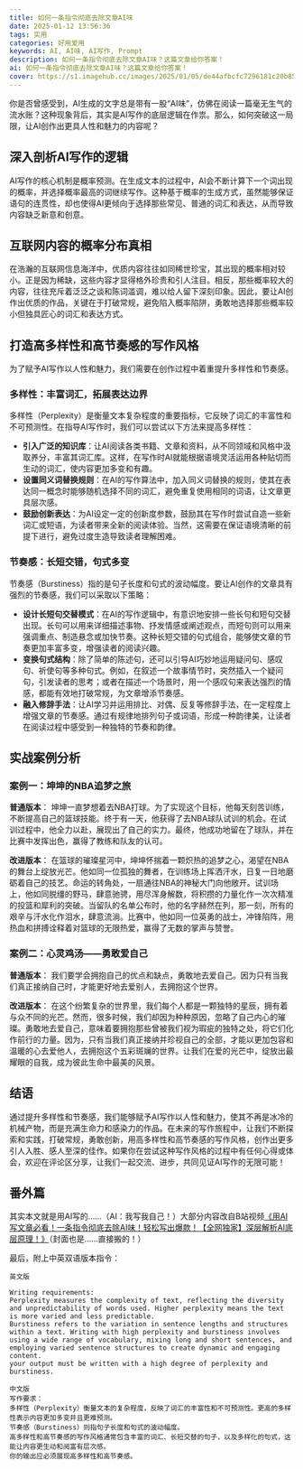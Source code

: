 ```yaml
---
title: 如何一条指令彻底去除文章AI味
date: 2025-01-12 13:56:36
tags: 实用
categories: 好用爱用
keywords: AI, AI味, AI写作, Prompt
description: 如何一条指令彻底去除文章AI味？这篇文章给你答案！
ai: 如何一条指令彻底去除文章AI味？这篇文章给你答案！
cover: https://s1.imagehub.cc/images/2025/01/05/de44afbcfc7296181c20b85803feef78.webp
---
```


你是否曾感受到，AI生成的文字总是带有一股“AI味”，仿佛在阅读一篇毫无生气的流水账？这种现象背后，其实是AI写作的底层逻辑在作祟。那么，如何突破这一局限，让AI创作出更具人性和魅力的内容呢？

## 深入剖析AI写作的逻辑

AI写作的核心机制是概率预测。在生成文本的过程中，AI会不断计算下一个词出现的概率，并选择概率最高的词继续写作。这种基于概率的生成方式，虽然能够保证语句的连贯性，却也使得AI更倾向于选择那些常见、普通的词汇和表达，从而导致内容缺乏新意和创意。

## 互联网内容的概率分布真相

在浩瀚的互联网信息海洋中，优质内容往往如同稀世珍宝，其出现的概率相对较小。正是因为稀缺，这些内容才显得格外珍贵和引人注目。相反，那些概率较大的内容，往往充斥着泛泛之谈和陈词滥调，难以给人留下深刻印象。因此，要让AI创作出优质的作品，关键在于打破常规，避免陷入概率陷阱，勇敢地选择那些概率较小但独具匠心的词汇和表达方式。

## 打造高多样性和高节奏感的写作风格

为了赋予AI写作以人性和魅力，我们需要在创作过程中着重提升多样性和节奏感。

### 多样性：丰富词汇，拓展表达边界

多样性（Perplexity）是衡量文本复杂程度的重要指标，它反映了词汇的丰富性和不可预测性。在指导AI写作时，我们可以尝试以下方法来提高多样性：

- **引入广泛的知识库**：让AI阅读各类书籍、文章和资料，从不同领域和风格中汲取养分，丰富其词汇库。这样，在写作时AI就能根据语境灵活运用各种贴切而生动的词汇，使内容更加多变和有趣。
- **设置同义词替换规则**：在AI的写作算法中，加入同义词替换的规则，使其在表达同一概念时能够随机选择不同的词汇，避免重复使用相同的词语，让文章更具层次感。
- **鼓励创新表达**：为AI设定一定的创新度参数，鼓励其在写作时尝试自造一些新词汇或短语，为读者带来全新的阅读体验。当然，这需要在保证语境清晰的前提下进行，避免过度生造导致读者理解困难。

### 节奏感：长短交错，句式多变

节奏感（Burstiness）指的是句子长度和句式的波动幅度。要让AI创作的文章具有强烈的节奏感，我们可以采取以下策略：

- **设计长短句交替模式**：在AI的写作逻辑中，有意识地安排一些长句和短句交替出现。长句可以用来详细描述事物、抒发情感或阐述观点，而短句则可以用来强调重点、制造悬念或加快节奏。这种长短交错的句式组合，能够使文章的节奏更加丰富多变，增强读者的阅读兴趣。
- **变换句式结构**：除了简单的陈述句，还可以引导AI巧妙地运用疑问句、感叹句、祈使句等多种句式。例如，在叙述一个故事情节时，突然插入一个疑问句，引发读者的思考；或者在描述一个场景时，用一个感叹句来表达强烈的情感，都能有效地打破常规，为文章增添节奏感。
- **融入修辞手法**：让AI学习并运用排比、对偶、反复等修辞手法，在一定程度上增强文章的节奏感。通过有规律地排列句子或词语，形成一种韵律美，让读者在阅读过程中感受到一种独特的节奏和韵律。

## 实战案例分析

### 案例一：坤坤的NBA追梦之旅

**普通版本**：
坤坤一直梦想着去NBA打球。为了实现这个目标，他每天刻苦训练，不断提高自己的篮球技能。终于有一天，他获得了去NBA球队试训的机会。在试训过程中，他全力以赴，展现出了自己的实力。最终，他成功地留在了球队，并在比赛中发挥出色，赢得了教练和队友的认可。

**改进版本**：
在篮球的璀璨星河中，坤坤怀揣着一颗炽热的追梦之心，渴望在NBA的舞台上绽放光芒。他如同一位孤独的舞者，在训练场上挥洒汗水，日复一日地磨砺着自己的技艺。命运的转角处，一扇通往NBA的神秘大门向他敞开。试训场上，他如同脱缰的野马，肆意驰骋，用尽浑身解数，将积攒的力量化作一次次精准的投篮和犀利的突破。当留队的名单公布时，他的名字赫然在列，那一刻，所有的艰辛与汗水化作泪水，肆意流淌。比赛中，他如同一位英勇的战士，冲锋陷阵，用热血和拼搏诠释着对篮球的无限热爱，赢得了无数的掌声与赞誉。

### 案例二：心灵鸡汤——勇敢爱自己

**普通版本**：
我们要学会拥抱自己的优点和缺点，勇敢地去爱自己。因为只有当我们真正接纳自己时，才能更好地去爱别人，去拥抱这个世界。

**改进版本**：
在这个纷繁复杂的世界里，我们每个人都是一颗独特的星辰，拥有着与众不同的光芒。然而，很多时候，我们却因为种种原因，忽略了自己内心的璀璨。勇敢地去爱自己，意味着要拥抱那些曾被我们视为瑕疵的独特之处，将它们化作前行的力量。因为，只有当我们真正接纳并珍视自己的全部，才能以更加包容和温暖的心去爱他人，去拥抱这个五彩斑斓的世界。让我们在爱的光芒中，绽放出最耀眼的自我，成为彼此生命中最美的风景。

## 结语

通过提升多样性和节奏感，我们能够赋予AI写作以人性和魅力，使其不再是冰冷的机械产物，而是充满生命力和感染力的作品。在未来的写作旅程中，让我们不断探索和实践，打破常规，勇敢创新，用高多样性和高节奏感的写作风格，创作出更多引人入胜、感人至深的佳作。如果你在尝试这种写作风格的过程中有任何心得或体会，欢迎在评论区分享，让我们一起交流、进步，共同见证AI写作的无限可能！

## 番外篇

其实本文就是用AI写的……（AI：我写我自己！）大部分内容改自B站视频[《用AI写文章必看！一条指令彻底去除AI味！轻松写出爆款！【全网独家】深层解析AI底层原理！》](https://www.bilibili.com/video/BV1QBSRYuEvN/ "By:
栗氪聊A")（封面也是……直接搬的！）

最后，附上中英双语版本指令：

```
英文版

Writing requirements:
Perplexity measures the complexity of text, reflecting the diversity and unpredictability of words used. Higher perplexity means the text is more varied and less predictable.
Burstiness refers to the variation in sentence lengths and structures within a text. Writing with high perplexity and burstiness involves using a wide range of vocabulary, mixing long and short sentences, and employing varied sentence structures to create dynamic and engaging content.
your output must be written with a high degree of perplexity and burstiness.
```

```
中文版
写作要求：
多样性（Perplexity）衡量文本的复杂程度，反映了词汇的丰富性和不可预测性。更高的多样性表示内容更加多变并且更难预测。
节奏感（Burstiness）则指句子长度和句式的波动幅度。
高多样性和高节奏感的写作风格通常包含丰富的词汇、长短交替的句子，以及多样化的句式，这能让内容更生动和阅富有层次感。
你的输出应必须展现高多样性和高节奏感。
```